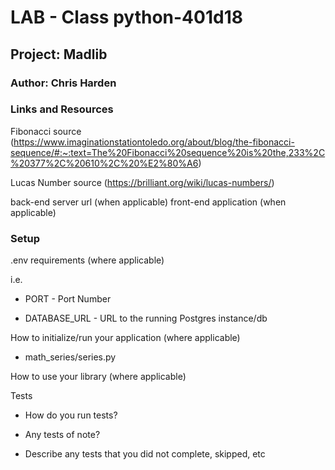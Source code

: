 # LAB - Class python-401d18

## Project: Madlib

### Author: Chris Harden

### Links and Resources

Fibonacci source
(<https://www.imaginationstationtoledo.org/about/blog/the-fibonacci-sequence/#:~:text=The%20Fibonacci%20sequence%20is%20the,233%2C%20377%2C%20610%2C%20%E2%80%A6>)

Lucas Number source
(<https://brilliant.org/wiki/lucas-numbers/>)

back-end server url (when applicable)
front-end application (when applicable)

### Setup

.env requirements (where applicable)

i.e.

- PORT - Port Number
  
- DATABASE_URL - URL to the running Postgres instance/db

How to initialize/run your application (where applicable)

- math_series/series.py

How to use your library (where applicable)

Tests

- How do you run tests?
  
- Any tests of note?
  
- Describe any tests that you did not complete, skipped, etc
